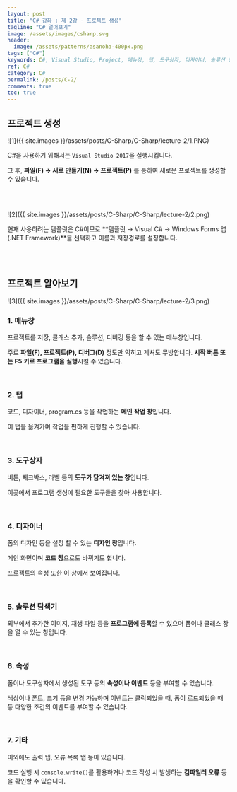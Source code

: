 ```yaml
---
layout: post
title: "C# 강좌 : 제 2강 - 프로젝트 생성"
tagline: "C# 열어보기"
image: /assets/images/csharp.svg
header:
  image: /assets/patterns/asanoha-400px.png
tags: ["C#"]
keywords: C#, Visual Studio, Project, 메뉴창, 탭, 도구상자, 디자이너, 솔루션 탐색기, 속성
ref: C#
category: C#
permalink: /posts/C-2/
comments: true
toc: true
---
```


## 프로젝트 생성

![1]({{ site.images }}/assets/posts/C-Sharp/C-Sharp/lecture-2/1.PNG)

C#을 사용하기 위해서는 `Visual Studio 2017`을 실행시킵니다.

그 후, **파일(F) → 새로 만들기(N) → 프로젝트(P)** 를 통하여 새로운 프로젝트를 생성할 수 있습니다. 

<br>
<br>

![2]({{ site.images }}/assets/posts/C-Sharp/C-Sharp/lecture-2/2.png)

현재 사용하려는 템플릿은 C#이므로 **템플릿 → Visual C# → Windows Forms 앱(.NET Framework)**을 선택하고 이름과 저장경로를 설정합니다.

<br>
<br>

## 프로젝트 알아보기

![3]({{ site.images }}/assets/posts/C-Sharp/C-Sharp/lecture-2/3.png)

### 1. 메뉴창
   
프로젝트를 저장, 클래스 추가, 솔루션, 디버깅 등을 할 수 있는 메뉴창입니다.

주로 **파일(F), 프로젝트(P), 디버그(D)** 정도만 익히고 계셔도 무방합니다. **시작 버튼 또는 F5 키로 프로그램을 실행**시킬 수 있습니다.

<br>

### 2. 탭
	
코드, 디자이너, program.cs 등을 작업하는 **메인 작업 창**입니다.

이 탭을 옮겨가며 작업을 편하게 진행할 수 있습니다.

<br>

### 3. 도구상자
	 
버튼, 체크박스, 라벨 등의 **도구가 담겨져 있는 창**입니다.

이곳에서 프로그램 생성에 필요한 도구들을 찾아 사용합니다.

<br>

### 4. 디자이너
	
폼의 디자인 등을 설정 할 수 있는 **디자인 창**입니다.

메인 화면이며 **코드 창**으로도 바뀌기도 합니다.

프로젝트의 속성 또한 이 창에서 보여집니다.

<br>

### 5. 솔루션 탐색기
	
외부에서 추가한 이미지, 재생 파일 등을 **프로그램에 등록**할 수 있으며 폼이나 클래스 창을 열 수 있는 창입니다.

<br>

### 6. 속성
	
폼이나 도구상자에서 생성된 도구 등의 **속성이나 이벤트** 등을 부여할 수 있습니다.

색상이나 폰트, 크기 등을 변경 가능하며 이벤트는 클릭되었을 때, 폼이 로드되었을 때 등 다양한 조건의 이벤트를 부여할 수 있습니다.

<br>

### 7. 기타

이외에도 출력 탭, 오류 목록 탭 등이 있습니다.

코드 실행 시 `console.write()`를 활용하거나 코드 작성 시 발생하는 **컴파일러 오류** 등을 확인할 수 있습니다.
  